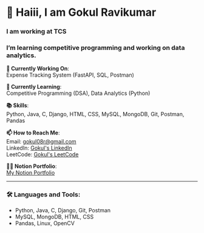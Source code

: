 # 👋 Haiii, I am Gokul Ravikumar
### I am working at TCS

### I’m learning competitive programming and working on data analytics.


**🔭 Currently Working On**:  
Expense Tracking System (FastAPI, SQL, Postman)

**🌱 Currently Learning**:  
Competitive Programming (DSA), Data Analytics (Python)

**📚 Skills**:  
Python, Java, C, Django, HTML, CSS, MySQL, MongoDB, Git, Postman, Pandas

**📫 How to Reach Me**:  
Email: gokul08r@gmail.com  
LinkedIn: [Gokul's LinkedIn](https://www.linkedin.com/in/gokul8r/)  
LeetCode: [Gokul's LeetCode](https://leetcode.com/u/gokulr08/)

**👨‍💻 Notion Portfolio**:  
[My Notion Portfolio](https://gokul08r.notion.site/Hi-I-m-Gokul-f20c05eb444742eaa734fcb1526838c5?pvs=4)

---

### 🛠️ Languages and Tools:

- Python, Java, C, Django, Git, Postman
- MySQL, MongoDB, HTML, CSS
- Pandas, Linux, OpenCV
